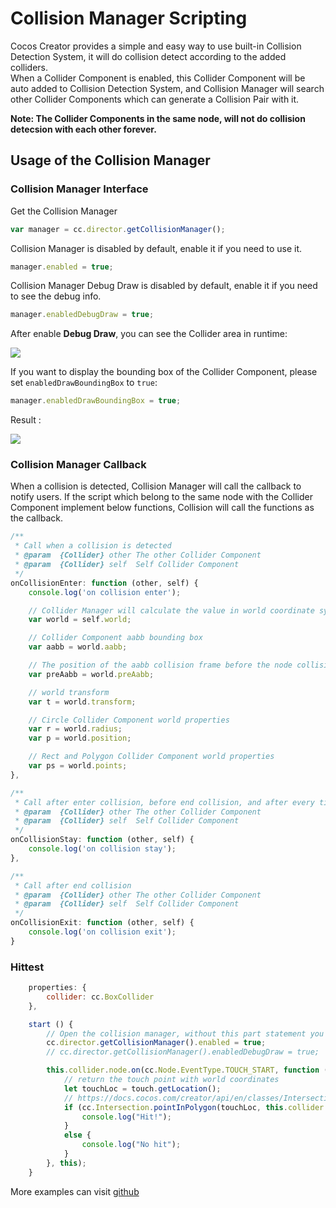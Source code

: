 # Collision Manager Scripting

Cocos Creator provides a simple and easy way to use built-in Collision Detection System, it will do collision detect according to the added colliders.   
When a Collider Component is enabled, this Collider Component will be auto added to Collision Detection System, and Collision Manager will search other Collider Components which can generate a Collision Pair with it.   

**Note: The Collider Components in the same node, will not do collision detecsion with each other forever.**   

## Usage of the Collision Manager

### Collision Manager Interface

Get the Collision Manager
```javascript
var manager = cc.director.getCollisionManager();
```

Collision Manager is disabled by default, enable it if you need to use it.
```javascript
manager.enabled = true;
```

Collision Manager Debug Draw is disabled by default, enable it if you need to see the debug info.
```javascript
manager.enabledDebugDraw = true;
```

After enable **Debug Draw**, you can see the Collider area in runtime:

<a href="collision-manager/draw-debug.png"><img src="collision-manager/draw-debug.png"></a>

If you want to display the bounding box of the Collider Component, please set `enabledDrawBoundingBox` to `true`:

```javascript
manager.enabledDrawBoundingBox = true;
```

Result :   

<a href="collision-manager/draw-bounding-box.png"><img src="collision-manager/draw-bounding-box.png"></a>

### Collision Manager Callback

When a collision is detected, Collision Manager will call the callback to notify users. If the script which belong to the same node with the Collider Component implement below functions, Collision will call the functions as the callback.   

```javascript
/**
 * Call when a collision is detected
 * @param  {Collider} other The other Collider Component
 * @param  {Collider} self  Self Collider Component
 */
onCollisionEnter: function (other, self) {
    console.log('on collision enter');

    // Collider Manager will calculate the value in world coordinate system, and put them into the world property
    var world = self.world;

    // Collider Component aabb bounding box
    var aabb = world.aabb;

    // The position of the aabb collision frame before the node collision
    var preAabb = world.preAabb;

    // world transform
    var t = world.transform;

    // Circle Collider Component world properties
    var r = world.radius;
    var p = world.position;

    // Rect and Polygon Collider Component world properties
    var ps = world.points;
},
```

```javascript
/**
 * Call after enter collision, before end collision, and after every time calculate the collision result.
 * @param  {Collider} other The other Collider Component
 * @param  {Collider} self  Self Collider Component
 */
onCollisionStay: function (other, self) {
    console.log('on collision stay');
},
```
   
```javascript
/**
 * Call after end collision
 * @param  {Collider} other The other Collider Component
 * @param  {Collider} self  Self Collider Component
 */
onCollisionExit: function (other, self) {
    console.log('on collision exit');
}
```

### Hittest

```javascript
    properties: {
        collider: cc.BoxCollider
    },

    start () {
        // Open the collision manager, without this part statement you will not detect any collision.
        cc.director.getCollisionManager().enabled = true;
        // cc.director.getCollisionManager().enabledDebugDraw = true;

        this.collider.node.on(cc.Node.EventType.TOUCH_START, function (touch, event) {
            // return the touch point with world coordinates
            let touchLoc = touch.getLocation();
            // https://docs.cocos.com/creator/api/en/classes/Intersection.html Intersection
            if (cc.Intersection.pointInPolygon(touchLoc, this.collider.world.points)) {
                console.log("Hit!");
            }
            else {
                console.log("No hit");
            }
        }, this);
    }
```

More examples can visit [github](https://github.com/cocos-creator/example-cases/tree/master/assets/cases/collider) 

